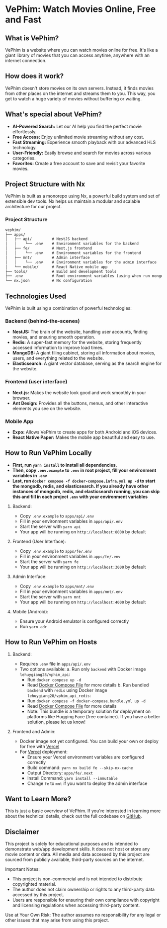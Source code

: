 # VePhim: Watch Movies Online, Free and Fast

## What is VePhim?

VePhim is a website where you can watch movies online for free. It's like a giant library of movies that you can access anytime, anywhere with an internet connection.

## How does it work?

VePhim doesn't store movies on its own servers. Instead, it finds movies from other places on the internet and streams them to you. This way, you get to watch a huge variety of movies without buffering or waiting.

## What's special about VePhim?

- **AI-Powered Search:** Let our AI help you find the perfect movie effortlessly.
- **Free Access:** Enjoy unlimited movie streaming without any cost.
- **Fast Streaming:** Experience smooth playback with our advanced HLS technology.
- **User-Friendly:** Easily browse and search for movies across various categories.
- **Favorites:** Create a free account to save and revisit your favorite movies.

## Project Structure with Nx

VePhim is built as a monorepo using Nx, a powerful build system and set of extensible dev tools. Nx helps us maintain a modular and scalable architecture for our project.

### Project Structure

```md
vephim/
├── apps/
│   ├── api/         # NestJS backend
│   │    └── .env    # Environment variables for the backend
│   ├── fe/          # Next.js frontend
│   │    └── .env    # Environment variables for the frontend
│   ├── mnt/         # Admin interface
│   │    └── .env    # Environment variables for the admin interface
│   └── mobile/      # React Native mobile app
├── tools/           # Build and development tools
├── .env             # Root environment variables (using when run mongodb, redis, elasticsearch with docker compose)
└── nx.json          # Nx configuration
```

## Technologies Used

VePhim is built using a combination of powerful technologies:

### Backend (behind-the-scenes)

- **NestJS:** The brain of the website, handling user accounts, finding movies, and ensuring smooth operation.
- **Redis:** A super-fast memory for the website, storing frequently accessed information to improve load times.
- **MongoDB:** A giant filing cabinet, storing all information about movies, users, and everything related to the website.
- **Elasticsearch:** A giant vector database, serving as the search engine for the website.

### Frontend (user interface)

- **Next.js:** Makes the website look good and work smoothly in your browser.
- **Ant Design:** Provides all the buttons, menus, and other interactive elements you see on the website.

### Mobile App

- **Expo:** Allows VePhim to create apps for both Android and iOS devices.
- **React Native Paper:** Makes the mobile app beautiful and easy to use.

## How to Run VePhim Locally

- **First, run `yarn install` to install all dependencies.**
- **Then, copy `.env.example` to `.env` in root project, fill your environment variables in `.env`**
- **Last, run `docker compose -f docker-compose.infra.yml up -d` to start the mongodb, redis, and elasticsearch. If you already have other instances of mongodb, redis, and elasticsearch running, you can skip this and fill in each project `.env` with your environment variables**

1. Backend:
   - Copy `.env.example` to `apps/api/.env`
   - Fill in your environment variables in `apps/api/.env`
   - Start the server with `yarn api`
   - Your app will be running on `http://localhost:8000` by default

2. Frontend (User Interface):
   - Copy `.env.example` to `apps/fe/.env`
   - Fill in your environment variables in `apps/fe/.env`
   - Start the server with `yarn fe`
   - Your app will be running on `http://localhost:3000` by default

3. Admin Interface:
   - Copy `.env.example` to `apps/mnt/.env`
   - Fill in your environment variables in `apps/mnt/.env`
   - Start the server with `yarn mnt`
   - Your app will be running on `http://localhost:4000` by default

4. Mobile (Android):
   - Ensure your Android emulator is configured correctly
   - Run `yarn adr`

## How to Run VePhim on Hosts

1. Backend:
   - Requires `.env` file in `apps/api/.env`
   - Two options available:
     a. Run only `backend` with Docker image `lehuygiang28/vphim_api`:
        - Run `docker compose up -d`
        - Read [Docker Compose File](/docker-compose.yml) for more details
     b. Run bundled `backend` with `redis` using Docker image `lehuygiang28/vphim_api_redis`:
        - Run `docker compose -f docker-compose.bundle.yml up -d`
        - Read [Docker Compose File](/docker-compose.bundle.yml) for more details
        - Note: This bundle is a temporary solution for deployment on platforms like Hugging Face (free container). If you have a better solution, please let us know!

2. Frontend and Admin:
   - Docker image not yet configured. You can build your own or deploy for free with [Vercel](https://vercel.com/)
   - For [Vercel](https://vercel.com/) deployment:
     - Ensure your Vercel environment variables are configured correctly
     - Build command: `yarn nx build fe --skip-nx-cache`
     - Output Directory: `apps/fe/.next`
     - Install Command: `yarn install --immutable`
     - Change `fe` to `mnt` if you want to deploy the admin interface

## Want to Learn More?

This is just a basic overview of VePhim. If you're interested in learning more about the technical details, check out the full codebase on [GitHub](https://github.com/lehuygiang28/vphim).

## Disclaimer

This project is solely for educational purposes and is intended to demonstrate web/app development skills. It does not host or store any movie content or data. All media and data accessed by this project are sourced from publicly available, third-party sources on the internet.

Important Notes:

- This project is non-commercial and is not intended to distribute copyrighted material.
- The author does not claim ownership or rights to any third-party data accessed by this project.
- Users are responsible for ensuring their own compliance with copyright and licensing regulations when accessing third-party content.

Use at Your Own Risk: The author assumes no responsibility for any legal or other issues that may arise from using this project.
